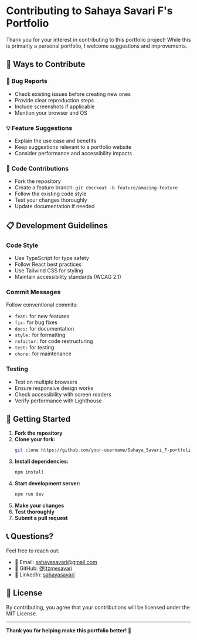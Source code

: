 # Contributing to Sahaya Savari F's Portfolio

Thank you for your interest in contributing to this portfolio project! While this is primarily a personal portfolio, I welcome suggestions and improvements.

## 🤝 Ways to Contribute

### 🐛 Bug Reports
- Check existing issues before creating new ones
- Provide clear reproduction steps
- Include screenshots if applicable
- Mention your browser and OS

### 💡 Feature Suggestions
- Explain the use case and benefits
- Keep suggestions relevant to a portfolio website
- Consider performance and accessibility impacts

### 🔧 Code Contributions
- Fork the repository
- Create a feature branch: `git checkout -b feature/amazing-feature`
- Follow the existing code style
- Test your changes thoroughly
- Update documentation if needed

## 📋 Development Guidelines

### Code Style
- Use TypeScript for type safety
- Follow React best practices
- Use Tailwind CSS for styling
- Maintain accessibility standards (WCAG 2.1)

### Commit Messages
Follow conventional commits:
- `feat:` for new features
- `fix:` for bug fixes
- `docs:` for documentation
- `style:` for formatting
- `refactor:` for code restructuring
- `test:` for testing
- `chore:` for maintenance

### Testing
- Test on multiple browsers
- Ensure responsive design works
- Check accessibility with screen readers
- Verify performance with Lighthouse

## 🚀 Getting Started

1. **Fork the repository**
2. **Clone your fork:**
   ```bash
   git clone https://github.com/your-username/Sahaya_Savari_F-portfolio.git
   ```
3. **Install dependencies:**
   ```bash
   npm install
   ```
4. **Start development server:**
   ```bash
   npm run dev
   ```
5. **Make your changes**
6. **Test thoroughly**
7. **Submit a pull request**

## 📞 Questions?

Feel free to reach out:
- 📧 Email: sahayasavari@gmail.com
- 🐙 GitHub: [@Itzmesavari](https://github.com/Itzmesavari)
- 💼 LinkedIn: [sahayasavari](https://www.linkedin.com/in/sahayasavari)

## 📄 License

By contributing, you agree that your contributions will be licensed under the MIT License.

---

**Thank you for helping make this portfolio better! 🙏**
